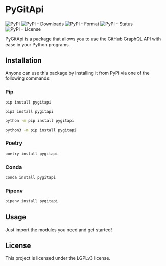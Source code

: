 # PyGitApi

![PyPI](https://img.shields.io/pypi/v/pygitapi?color=blue&label=PyPi&logo=pypi&logoColor=yellow)
![PyPI - Downloads](https://img.shields.io/pypi/dm/pygitapi?color=blue&label=Downloads&logo=pypi&logoColor=yellow)
![PyPI - Format](https://img.shields.io/pypi/format/pygitapi?color=blue&&label=Format&logo=pypi&logoColor=yellow)
![PyPI - Status](https://img.shields.io/pypi/status/pygitapi?color=blue&label=Status&logo=pypi&logoColor=yellow)
![PyPI - License](https://img.shields.io/pypi/l/pygitapi?color=blue&label=License&logo=pypi&logoColor=yellow)

PyGitApi is a package that allows you to use the GitHub GraphQL API with ease in your Python programs.

## Installation

Anyone can use this package by installing it from PyPi via one of the following commands:

### Pip

```zsh
pip install pygitapi
```

```zsh
pip3 install pygitapi
```

```zsh
python -m pip install pygitapi
```

```zsh
python3 -m pip install pygitapi
```

### Poetry

```zsh
poetry install pygitapi
```

### Conda

```zsh
conda install pygitapi
```

### Pipenv

```zsh
pipenv install pygitapi
```

## Usage

Just import the modules you need and get started!

## License

This project is licensed under the LGPLv3 license.
